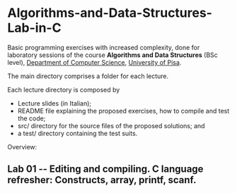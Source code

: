 # Algorithms-and-Data-Structures-Lab-in-C
Basic programming exercises with increased complexity, done for laboratory sessions of the course **Algorithms and Data Structures** (BSc level), [Department of Computer Science](https://di.unipi.it/en/), [University of Pisa](https://www.unipi.it/).

The main directory comprises a folder for each lecture. 

Each lecture directory is composed by 
- Lecture slides (in Italian);
- README file explaining the proposed exercises, how to compile and test the code; 
- src/ directory for the source files of the proposed solutions; and 
- a test/ directory containing the test suits.

Overview:
## Lab 01 -- Editing and compiling. C language refresher: Constructs, array, printf, scanf.
